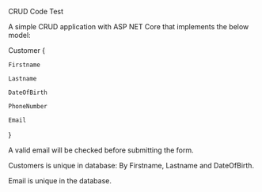 CRUD Code Test

 A simple CRUD application with ASP NET Core that implements the below model:

Customer {

	Firstname
        
	Lastname
        
	DateOfBirth
        
	PhoneNumber
        
	Email
     
}

A valid email will be checked before submitting the form.

Customers is unique in database: By Firstname, Lastname and DateOfBirth.

Email is unique in the database.

